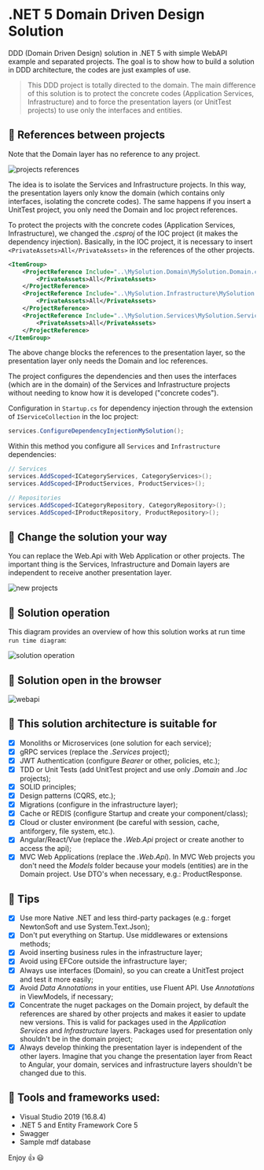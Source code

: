 # .NET 5 Domain Driven Design Solution
DDD (Domain Driven Design) solution in .NET 5 with simple WebAPI example and separated projects.
The goal is to show how to build a solution in DDD architecture, the codes are just examples of use.

> This DDD project is totally directed to the domain. The main difference of this solution is to protect the concrete codes (Application Services, Infrastructure) and to force the presentation layers (or UnitTest projects) to use only the interfaces and entities.

## :small_blue_diamond: References between projects

Note that the Domain layer has no reference to any project.

![projects references](https://raw.githubusercontent.com/hernaski/Domain-Driven-Design-Solution/master/readme/diagram-references.png)

The idea is to isolate the Services and Infrastructure projects. In this way, the presentation layers only know the domain (which contains only interfaces, isolating the concrete codes). The same happens if you insert a UnitTest project, you only need the Domain and Ioc project references.

To protect the projects with the concrete codes (Application Services, Infrastructure), we changed the *.csproj* of the IOC project (it makes the dependency injection). Basically, in the IOC project, it is necessary to insert `<PrivateAssets>All</PrivateAssets>` in the references of the other projects.

```xml
<ItemGroup>
	<ProjectReference Include="..\MySolution.Domain\MySolution.Domain.csproj">
		<PrivateAssets>All</PrivateAssets>
	</ProjectReference>
	<ProjectReference Include="..\MySolution.Infrastructure\MySolution.Infrastructure.csproj">
		<PrivateAssets>All</PrivateAssets>
	</ProjectReference>
	<ProjectReference Include="..\MySolution.Services\MySolution.Services.csproj">
		<PrivateAssets>All</PrivateAssets>
	</ProjectReference>
</ItemGroup>
```

The above change blocks the references to the presentation layer, so the presentation layer only needs the Domain and Ioc references.

The project configures the dependencies and then uses the interfaces (which are in the domain) of the Services and Infrastructure projects without needing to know how it is developed ("concrete codes").

Configuration in `Startup.cs` for dependency injection through the extension of `IServiceCollection` in the Ioc project:
```csharp
services.ConfigureDependencyInjectionMySolution();
```

Within this method you configure all `Services` and `Infrastructure` dependencies:

```csharp
// Services
services.AddScoped<ICategoryServices, CategoryServices>();
services.AddScoped<IProductServices, ProductServices>();

// Repositories
services.AddScoped<ICategoryRepository, CategoryRepository>();
services.AddScoped<IProductRepository, ProductRepository>();
```
## :small_blue_diamond: Change the solution your way

You can replace the Web.Api with Web Application or other projects. The important thing is the Services, Infrastructure and Domain layers are independent to receive another presentation layer.

![new projects](https://raw.githubusercontent.com/hernaski/Domain-Driven-Design-Solution/master/readme/diagram-new-projects.png)

## :small_blue_diamond: Solution operation

This diagram provides an overview of how this solution works at run time `run time diagram`:

![solution operation](https://raw.githubusercontent.com/hernaski/Domain-Driven-Design-Solution/master/readme/diagram-operation.png)

## :small_blue_diamond: Solution open in the browser

![webapi](https://raw.githubusercontent.com/hernaski/Domain-Driven-Design-Solution/master/readme/swagger.png)

## :small_blue_diamond: This solution architecture is suitable for
- [x] Monoliths or Microservices (one solution for each service);
- [x] gRPC services (replace the *.Services* project);
- [x] JWT Authentication (configure *Bearer* or other, policies, etc.);
- [x] TDD or Unit Tests (add UnitTest project and use only *.Domain* and *.Ioc* projects);
- [x] SOLID principles;
- [x] Design patterns (CQRS, etc.);
- [x] Migrations (configure in the infrastructure layer);
- [x] Cache or REDIS (configure Startup and create your component/class);
- [x] Cloud or cluster environment (be careful with session, cache, antiforgery, file system, etc.).
- [x] Angular/React/Vue (replace the *.Web.Api* project or create another to access the api);
- [x] MVC Web Applications (replace the *.Web.Api*). In MVC Web projects you don't need the *Models* folder because your models (entities) are in the Domain project. Use DTO's when necessary, e.g.: ProductResponse.

## :small_blue_diamond: Tips
- [x] Use more Native .NET and less third-party packages (e.g.: forget NewtonSoft and use System.Text.Json);
- [x] Don't put everything on Startup. Use middlewares or extensions methods;
- [x] Avoid inserting business rules in the infrastructure layer;
- [x] Avoid using EFCore outside the infrastructure layer;
- [x] Always use interfaces (Domain), so you can create a UnitTest project and test it more easily;
- [x] Avoid *Data Annotations* in your entities, use Fluent API. Use *Annotations* in ViewModels, if necessary;
- [x] Concentrate the nuget packages on the Domain project, by default the references are shared by other projects and makes it easier to update new versions. This is valid for packages used in the *Application Services* and *Infrastructure* layers. Packages used for presentation only shouldn't be in the domain project;
- [x] Always develop thinking the presentation layer is independent of the other layers. Imagine that you change the presentation layer from React to Angular, your domain, services and infrastructure layers shouldn't be changed due to this.

## :small_blue_diamond: Tools and frameworks used:
- Visual Studio 2019 (16.8.4)
- .NET 5 and Entity Framework Core 5
- Swagger
- Sample mdf database

Enjoy :+1: :smiley:
